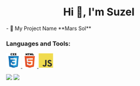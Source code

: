 <h1 align="center">Hi 👋, I'm Suzel</h1>
- 🔭 My Project Name **Mars Sol**


<p align="left">
</p>

<h3 align="left">Languages and Tools:</h3>
<p align="left"> <a href="https://www.w3schools.com/css/" target="_blank" rel="noreferrer"> <img src="https://raw.githubusercontent.com/devicons/devicon/master/icons/css3/css3-original-wordmark.svg" alt="css3" width="40" height="40"/> </a> <a href="https://www.w3.org/html/" target="_blank" rel="noreferrer"> <img src="https://raw.githubusercontent.com/devicons/devicon/master/icons/html5/html5-original-wordmark.svg" alt="html5" width="40" height="40"/> </a> <a href="https://developer.mozilla.org/en-US/docs/Web/JavaScript" target="_blank" rel="noreferrer"> <img src="https://raw.githubusercontent.com/devicons/devicon/master/icons/javascript/javascript-original.svg" alt="javascript" width="40" height="40"/> </a> </p>

  
  <img src="https://user-images.githubusercontent.com/64069582/188210583-91bc2050-7a01-4fd4-9140-430e152eab36.png" width="400px" heigth="600px">
  <img src="https://user-images.githubusercontent.com/64069582/188210598-e3b6c33e-96cc-496b-a3c4-ef0b101cd482.png" width="400px" heigth="1000px">
  
